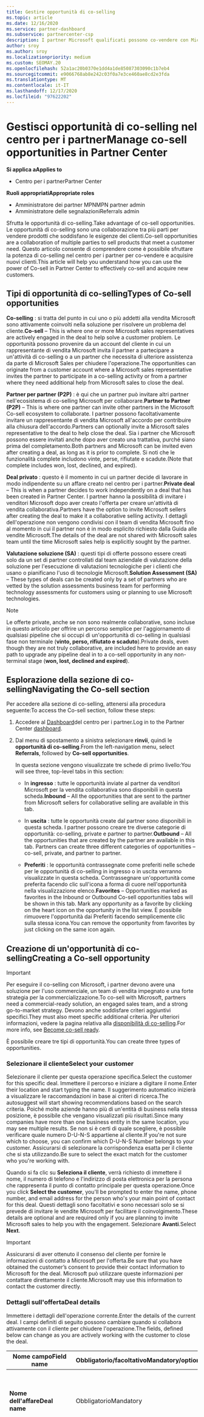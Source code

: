 ```yaml
---
title: Gestire opportunità di co-selling
ms.topic: article
ms.date: 12/16/2020
ms.service: partner-dashboard
ms.subservice: partnercenter-csp
description: I partner Microsoft qualificati possono co-vendere con Microsoft. Scopri come definire le offerte, invitare Microsoft a collaborare o visualizzare le offerte inviate.
author: sroy
ms.author: sroy
ms.localizationpriority: medium
ms.custom: SEOMAY.20
ms.openlocfilehash: 52a1ac20b0370e1dd4a1de85087303090c1b7eb4
ms.sourcegitcommit: e9066768ab8e242c03f0a7e3ce460ae8cd2e3fda
ms.translationtype: MT
ms.contentlocale: it-IT
ms.lasthandoff: 12/17/2020
ms.locfileid: "97622202"
---
```

# <a name="manage-co-sell-opportunities-in-partner-center"></a><span data-ttu-id="625d1-104">Gestisci opportunità di co-selling nel centro per i partner</span><span class="sxs-lookup"><span data-stu-id="625d1-104">Manage co-sell opportunities in Partner Center</span></span>

<span data-ttu-id="625d1-105">**Si applica a**</span><span class="sxs-lookup"><span data-stu-id="625d1-105">**Applies to**</span></span>

- <span data-ttu-id="625d1-106">Centro per i partner</span><span class="sxs-lookup"><span data-stu-id="625d1-106">Partner Center</span></span>

<span data-ttu-id="625d1-107">**Ruoli appropriati**</span><span class="sxs-lookup"><span data-stu-id="625d1-107">**Appropriate roles**</span></span>

- <span data-ttu-id="625d1-108">Amministratore dei partner MPN</span><span class="sxs-lookup"><span data-stu-id="625d1-108">MPN partner admin</span></span>
- <span data-ttu-id="625d1-109">Amministratore delle segnalazioni</span><span class="sxs-lookup"><span data-stu-id="625d1-109">Referrals admin</span></span>

<span data-ttu-id="625d1-110">Sfrutta le opportunità di co-selling.</span><span class="sxs-lookup"><span data-stu-id="625d1-110">Take advantage of co-sell opportunities.</span></span>  <span data-ttu-id="625d1-111">Le opportunità di co-selling sono una collaborazione tra più parti per vendere prodotti che soddisfano le esigenze dei clienti.</span><span class="sxs-lookup"><span data-stu-id="625d1-111">Co-sell opportunities are a collaboration of multiple parties to sell products that meet a customer need.</span></span> <span data-ttu-id="625d1-112">Questo articolo consente di comprendere come è possibile sfruttare la potenza di co-selling nel centro per i partner per co-vendere e acquisire nuovi clienti.</span><span class="sxs-lookup"><span data-stu-id="625d1-112">This article will help you understand how you can use the power of Co-sell in Partner Center to effectively co-sell and acquire new customers.</span></span>

## <a name="types-of-co-sell-opportunities"></a><span data-ttu-id="625d1-113">Tipi di opportunità di co-selling</span><span class="sxs-lookup"><span data-stu-id="625d1-113">Types of Co-sell opportunities</span></span>

<span data-ttu-id="625d1-114">**Co-selling** : si tratta del punto in cui uno o più addetti alla vendita Microsoft sono attivamente coinvolti nella soluzione per risolvere un problema del cliente.</span><span class="sxs-lookup"><span data-stu-id="625d1-114">**Co-sell** – This is where one or more Microsoft sales representatives are actively engaged in the deal to help solve a customer problem.</span></span> <span data-ttu-id="625d1-115">Le opportunità possono provenire da un account del cliente in cui un rappresentante di vendita Microsoft invita il partner a partecipare a un'attività di co-selling o a un partner che necessita di ulteriore assistenza da parte di Microsoft Sales per chiudere l'operazione.</span><span class="sxs-lookup"><span data-stu-id="625d1-115">The opportunities can originate from a customer account where a Microsoft sales representative invites the partner to participate in a co-selling activity or from a partner where they need additional help from Microsoft sales to close the deal.</span></span>

<span data-ttu-id="625d1-116">**Partner per partner (P2P)** : è qui che un partner può invitare altri partner nell'ecosistema di co-selling Microsoft per collaborare.</span><span class="sxs-lookup"><span data-stu-id="625d1-116">**Partner to Partner (P2P)** – This is where one partner can invite other partners in the Microsoft Co-sell ecosystem to collaborate.</span></span> <span data-ttu-id="625d1-117">I partner possono facoltativamente invitare un rappresentante di vendita Microsoft all'accordo per contribuire alla chiusura dell'accordo.</span><span class="sxs-lookup"><span data-stu-id="625d1-117">Partners can optionally invite a Microsoft sales representative to the deal to help close the deal.</span></span> <span data-ttu-id="625d1-118">Sia i partner che Microsoft possono essere invitati anche dopo aver creato una trattativa, purché siano prima del completamento.</span><span class="sxs-lookup"><span data-stu-id="625d1-118">Both partners and Microsoft can be invited even after creating a deal, as long as it is prior to complete.</span></span> <span data-ttu-id="625d1-119">Si noti che le funzionalità complete includono vinte, perse, rifiutate e scadute.</span><span class="sxs-lookup"><span data-stu-id="625d1-119">(Note that complete includes won, lost, declined, and expired).</span></span>

<span data-ttu-id="625d1-120">**Deal privato** : questo è il momento in cui un partner decide di lavorare in modo indipendente su un affare creato nel centro per i partner.</span><span class="sxs-lookup"><span data-stu-id="625d1-120">**Private deal** – This is when a partner decides to work independently on a deal that has been created in  Partner Center.</span></span> <span data-ttu-id="625d1-121">I partner hanno la possibilità di invitare i venditori Microsoft dopo aver creato l'offerta per creare un'attività di vendita collaborativa.</span><span class="sxs-lookup"><span data-stu-id="625d1-121">Partners have the option to invite Microsoft sellers after creating the deal to make it a collaborative selling activity.</span></span> <span data-ttu-id="625d1-122">I dettagli dell'operazione non vengono condivisi con il team di vendita Microsoft fino al momento in cui il partner non è in modo esplicito richiesto dalla Guida alle vendite Microsoft.</span><span class="sxs-lookup"><span data-stu-id="625d1-122">The details of the deal are not shared with Microsoft sales team until the time Microsoft sales help is explicitly sought by the partner.</span></span>

<span data-ttu-id="625d1-123">**Valutazione soluzione (SA)** : questi tipi di offerte possono essere creati solo da un set di partner controllati dal team aziendale di valutazione della soluzione per l'esecuzione di valutazioni tecnologiche per i clienti che usano o pianificano l'uso di tecnologie Microsoft.</span><span class="sxs-lookup"><span data-stu-id="625d1-123">**Solution Assessment (SA)** – These types of deals can be created only by a set of partners who are vetted by the solution assessments business team for performing technology assessments for customers using or planning to use Microsoft technologies.</span></span>

> [!NOTE]
> <span data-ttu-id="625d1-124">Le offerte private, anche se non sono realmente collaborative, sono incluse in questo articolo per offrire un percorso semplice per l'aggiornamento di qualsiasi pipeline che si occupi di un'opportunità di co-selling in qualsiasi fase non terminale (**vinto, perso, rifiutato e scaduto**).</span><span class="sxs-lookup"><span data-stu-id="625d1-124">Private deals, even though they are not truly collaborative, are included here  to provide an easy path to upgrade any pipeline deal in to a co-sell opportunity in any non-terminal stage (**won, lost, declined and expired**).</span></span>

## <a name="navigating-the-co-sell-section"></a><span data-ttu-id="625d1-125">Esplorazione della sezione di co-selling</span><span class="sxs-lookup"><span data-stu-id="625d1-125">Navigating the Co-sell section</span></span>

<span data-ttu-id="625d1-126">Per accedere alla sezione di co-selling, attenersi alla procedura seguente:</span><span class="sxs-lookup"><span data-stu-id="625d1-126">To access the Co-sell section, follow these steps:</span></span>

1. <span data-ttu-id="625d1-127">Accedere al [Dashboard](https://partner.microsoft.com/dashboard)del centro per i partner.</span><span class="sxs-lookup"><span data-stu-id="625d1-127">Log in to the Partner Center [dashboard](https://partner.microsoft.com/dashboard).</span></span>

2. <span data-ttu-id="625d1-128">Dal menu di spostamento a sinistra selezionare **rinvii**, quindi le **opportunità di co-selling**.</span><span class="sxs-lookup"><span data-stu-id="625d1-128">From the left-navigation menu, select **Referrals**, followed by **Co-sell opportunities**.</span></span>

   <span data-ttu-id="625d1-129">In questa sezione vengono visualizzate tre schede di primo livello:</span><span class="sxs-lookup"><span data-stu-id="625d1-129">You will see three, top-level tabs in this section:</span></span>

   - <span data-ttu-id="625d1-130">In **ingresso** : tutte le opportunità inviate al partner da venditori Microsoft per la vendita collaborativa sono disponibili in questa scheda.</span><span class="sxs-lookup"><span data-stu-id="625d1-130">**Inbound** – All the opportunities that are sent to the partner from Microsoft sellers for collaborative selling are available in this tab.</span></span>

   - <span data-ttu-id="625d1-131">In **uscita** : tutte le opportunità create dal partner sono disponibili in questa scheda. I partner possono creare tre diverse categorie di opportunità: co-selling, private e partner to partner.</span><span class="sxs-lookup"><span data-stu-id="625d1-131">**Outbound** – All the opportunities that are created by the partner are available in this tab. Partners can create three different categories of opportunities – co-sell, private, and partner to partner.</span></span>

   - <span data-ttu-id="625d1-132">**Preferiti** : le opportunità contrassegnate come preferiti nelle schede per le opportunità di co-selling in ingresso o in uscita verranno visualizzate in questa scheda. Contrassegnare un'opportunità come preferita facendo clic sull'icona a forma di cuore nell'opportunità nella visualizzazione elenco.</span><span class="sxs-lookup"><span data-stu-id="625d1-132">**Favorites** – Opportunities marked as favorites in the Inbound or Outbound Co-sell opportunities tabs will be shown in this tab. Mark any opportunity as a favorite by clicking on the heart icon on the opportunity in the list view.</span></span> <span data-ttu-id="625d1-133">È possibile rimuovere l'opportunità dai Preferiti facendo semplicemente clic sulla stessa icona.</span><span class="sxs-lookup"><span data-stu-id="625d1-133">You can remove the opportunity from favorites by just clicking on the same icon again.</span></span>

## <a name="creating-a-co-sell-opportunity"></a><span data-ttu-id="625d1-134">Creazione di un'opportunità di co-selling</span><span class="sxs-lookup"><span data-stu-id="625d1-134">Creating a Co-sell opportunity</span></span>

> [!IMPORTANT]
> <span data-ttu-id="625d1-135">Per eseguire il co-selling con Microsoft, i partner devono avere una soluzione per l'uso commerciale, un team di vendita impegnato e una forte strategia per la commercializzazione.</span><span class="sxs-lookup"><span data-stu-id="625d1-135">To co-sell with Microsoft, partners need a commercial-ready solution, an engaged sales team, and a strong go-to-market strategy.</span></span> <span data-ttu-id="625d1-136">Devono anche soddisfare criteri aggiuntivi specifici.</span><span class="sxs-lookup"><span data-stu-id="625d1-136">They must also meet specific additional criteria.</span></span> <span data-ttu-id="625d1-137">Per ulteriori informazioni, vedere la pagina relativa alla [disponibilità di co-selling](https://partner.microsoft.com/reach-customers/selling-with-microsoft#become-ready).</span><span class="sxs-lookup"><span data-stu-id="625d1-137">For more info, see [Become co-sell ready](https://partner.microsoft.com/reach-customers/selling-with-microsoft#become-ready).</span></span>

<span data-ttu-id="625d1-138">È possibile creare tre tipi di opportunità.</span><span class="sxs-lookup"><span data-stu-id="625d1-138">You can create three types of opportunities.</span></span>

### <a name="select-your-customer"></a><span data-ttu-id="625d1-139">Selezionare il cliente</span><span class="sxs-lookup"><span data-stu-id="625d1-139">Select your customer</span></span>

<span data-ttu-id="625d1-140">Selezionare il cliente per questa operazione specifica.</span><span class="sxs-lookup"><span data-stu-id="625d1-140">Select the customer for this specific deal.</span></span> <span data-ttu-id="625d1-141">Immettere il percorso e iniziare a digitare il nome.</span><span class="sxs-lookup"><span data-stu-id="625d1-141">Enter their location and start typing the name.</span></span> <span data-ttu-id="625d1-142">Il suggerimento automatico inizierà a visualizzare le raccomandazioni in base ai criteri di ricerca.</span><span class="sxs-lookup"><span data-stu-id="625d1-142">The autosuggest will start showing recommendations based on the search criteria.</span></span> <span data-ttu-id="625d1-143">Poiché molte aziende hanno più di un'entità di business nella stessa posizione, è possibile che vengano visualizzati più risultati.</span><span class="sxs-lookup"><span data-stu-id="625d1-143">Since many companies have more than one business entity in the same location, you may see multiple results.</span></span> <span data-ttu-id="625d1-144">Se non si è certi di quale scegliere, è possibile verificare quale numero D-U-N-S appartiene al cliente.</span><span class="sxs-lookup"><span data-stu-id="625d1-144">If you're not sure which to choose, you can confirm which D-U-N-S Number belongs to your customer.</span></span> <span data-ttu-id="625d1-145">Assicurarsi di selezionare la corrispondenza esatta per il cliente che si sta utilizzando.</span><span class="sxs-lookup"><span data-stu-id="625d1-145">Be sure to select the exact match for the customer who you're working with.</span></span>

<span data-ttu-id="625d1-146">Quando si fa clic su **Seleziona il cliente**, verrà richiesto di immettere il nome, il numero di telefono e l'indirizzo di posta elettronica per la persona che rappresenta il punto di contatto principale per questa operazione.</span><span class="sxs-lookup"><span data-stu-id="625d1-146">Once you click **Select the customer**, you'll be prompted to enter the name, phone number, and email address for the person who's your main point of contact for this deal.</span></span> <span data-ttu-id="625d1-147">Questi dettagli sono facoltativi e sono necessari solo se si prevede di invitare le vendite Microsoft per facilitare il coinvolgimento.</span><span class="sxs-lookup"><span data-stu-id="625d1-147">These details are optional and are required only if you are planning to invite Microsoft sales to help you with the engagement.</span></span> <span data-ttu-id="625d1-148">Selezionare **Avanti**.</span><span class="sxs-lookup"><span data-stu-id="625d1-148">Select **Next**.</span></span>

> [!IMPORTANT]
> <span data-ttu-id="625d1-149">Assicurarsi di aver ottenuto il consenso del cliente per fornire le informazioni di contatto a Microsoft per l'offerta.</span><span class="sxs-lookup"><span data-stu-id="625d1-149">Be sure that you have obtained the customer’s consent to provide their contact information to Microsoft for the deal.</span></span> <span data-ttu-id="625d1-150">Microsoft può utilizzare queste informazioni per contattare direttamente il cliente.</span><span class="sxs-lookup"><span data-stu-id="625d1-150">Microsoft may use this information to contact the customer directly.</span></span>

### <a name="deal-details"></a><span data-ttu-id="625d1-151">Dettagli sull'offerta</span><span class="sxs-lookup"><span data-stu-id="625d1-151">Deal details</span></span>

<span data-ttu-id="625d1-152">Immettere i dettagli dell'operazione corrente.</span><span class="sxs-lookup"><span data-stu-id="625d1-152">Enter the details of the current deal.</span></span> <span data-ttu-id="625d1-153">I campi definiti di seguito possono cambiare quando si collabora attivamente con il cliente per chiudere l'operazione.</span><span class="sxs-lookup"><span data-stu-id="625d1-153">The fields, defined below can change as you are  actively working with the customer to close the deal.</span></span>

| <span data-ttu-id="625d1-154">**Nome campo**</span><span class="sxs-lookup"><span data-stu-id="625d1-154">**Field name**</span></span> | <span data-ttu-id="625d1-155">**Obbligatorio/facoltativo**</span><span class="sxs-lookup"><span data-stu-id="625d1-155">**Mandatory/optional**</span></span> | <span data-ttu-id="625d1-156">**Dettagli**</span><span class="sxs-lookup"><span data-stu-id="625d1-156">**Details**</span></span> |
|-------------|--------|-------|
|<span data-ttu-id="625d1-157">**Nome dell'affare**</span><span class="sxs-lookup"><span data-stu-id="625d1-157">**Deal name**</span></span> | <span data-ttu-id="625d1-158">Obbligatorio</span><span class="sxs-lookup"><span data-stu-id="625d1-158">Mandatory</span></span> | <span data-ttu-id="625d1-159">Nome descrittivo per identificare l'operazione in un secondo momento.</span><span class="sxs-lookup"><span data-stu-id="625d1-159">The friendly name to identify your deal at a later point of time.</span></span> |
|<span data-ttu-id="625d1-160">**Località**</span><span class="sxs-lookup"><span data-stu-id="625d1-160">**Location**</span></span>| <span data-ttu-id="625d1-161">Obbligatorio</span><span class="sxs-lookup"><span data-stu-id="625d1-161">Mandatory</span></span> | <span data-ttu-id="625d1-162">Ambito del percorso MPN del riferimento.</span><span class="sxs-lookup"><span data-stu-id="625d1-162">The MPN location scope of the referral.</span></span> <span data-ttu-id="625d1-163">I riferimenti agli utenti con questo ambito di località possono visualizzare i riferimenti se fanno parte del team.</span><span class="sxs-lookup"><span data-stu-id="625d1-163">Referral users with this location scope can view the referrals if they are part of the team.</span></span> <span data-ttu-id="625d1-164">I riferimenti agli amministratori e agli amministratori di riferimento con ambito globale possono visualizzare i riferimenti indipendentemente dalla posizione.</span><span class="sxs-lookup"><span data-stu-id="625d1-164">Referral admins and referral admins with global scope can view the referrals irrespective of the location.</span></span> <span data-ttu-id="625d1-165">Non è possibile modificare il percorso dopo aver creato il riferimento.</span><span class="sxs-lookup"><span data-stu-id="625d1-165">Location cannot be edited after creating the referral.</span></span>|
|<span data-ttu-id="625d1-166">**Valore stimato**</span><span class="sxs-lookup"><span data-stu-id="625d1-166">**Estimated value**</span></span> | <span data-ttu-id="625d1-167">Obbligatorio</span><span class="sxs-lookup"><span data-stu-id="625d1-167">Mandatory</span></span> | <span data-ttu-id="625d1-168">Il valore dell'operazione in base alle informazioni disponibili durante la creazione dell'operazione.</span><span class="sxs-lookup"><span data-stu-id="625d1-168">The value of the deal based on the information available while creating the deal.</span></span>|
|<span data-ttu-id="625d1-169">**Data di chiusura stimata**</span><span class="sxs-lookup"><span data-stu-id="625d1-169">**Estimated close date**</span></span>| <span data-ttu-id="625d1-170">Obbligatorio</span><span class="sxs-lookup"><span data-stu-id="625d1-170">Mandatory</span></span>| <span data-ttu-id="625d1-171">Data in base alla quale si prevede di chiudere l'accordo con il cliente.</span><span class="sxs-lookup"><span data-stu-id="625d1-171">The date by which you expect to close the deal with the customer.</span></span> |
|<span data-ttu-id="625d1-172">**ID CRM**</span><span class="sxs-lookup"><span data-stu-id="625d1-172">**CRM ID**</span></span>| <span data-ttu-id="625d1-173">Facoltativo</span><span class="sxs-lookup"><span data-stu-id="625d1-173">Optional</span></span> | <span data-ttu-id="625d1-174">Contrassegnare l'operazione con l'ID dell'opportunità nel rispettivo CRM a scopo di verifica.</span><span class="sxs-lookup"><span data-stu-id="625d1-174">Tag the deal with the ID of the opportunity in your respective CRM for tracking purpose.</span></span>|
|<span data-ttu-id="625d1-175">**ID campagna di marketing**</span><span class="sxs-lookup"><span data-stu-id="625d1-175">**Marketing campaign ID**</span></span>| <span data-ttu-id="625d1-176">Facoltativo</span><span class="sxs-lookup"><span data-stu-id="625d1-176">Optional</span></span> | <span data-ttu-id="625d1-177">Acquisisci la campagna di marketing che ha generato il problema.</span><span class="sxs-lookup"><span data-stu-id="625d1-177">Capture the marketing campaign that resulted in the deal.</span></span> <span data-ttu-id="625d1-178">Questo file può aiutare a tenere traccia del ROI di una determinata campagna se si contrassegnano tutte le offerte originate dalla campagna con lo stesso ID.</span><span class="sxs-lookup"><span data-stu-id="625d1-178">This filed can help you track the ROI of a certain campaign if you tag all the deals originating from the campaign with the same ID.</span></span>|
|<span data-ttu-id="625d1-179">**Note**</span><span class="sxs-lookup"><span data-stu-id="625d1-179">**Notes**</span></span>| <span data-ttu-id="625d1-180">Facoltativo</span><span class="sxs-lookup"><span data-stu-id="625d1-180">Optional</span></span> | <span data-ttu-id="625d1-181">Aggiornare tutte le informazioni più recenti per fornire visibilità ad altri dipendenti della società che operano sulla stessa attività o per provare a comprendere lo stato attuale dell'affare.</span><span class="sxs-lookup"><span data-stu-id="625d1-181">Update all the latest information to provide visibility to other employees from your company working on the same deal or trying to understand the current state of the deal.</span></span> <span data-ttu-id="625d1-182">È anche possibile usarlo come comunicazione su record per le discussioni tra i venditori Microsoft o altri partner con la società.</span><span class="sxs-lookup"><span data-stu-id="625d1-182">You can also use this as a communication on record for discussions between Microsoft sellers/other partners with your company.</span></span>|

### <a name="add-team-members"></a><span data-ttu-id="625d1-183">Aggiungere membri al team</span><span class="sxs-lookup"><span data-stu-id="625d1-183">Add team members</span></span>

<span data-ttu-id="625d1-184">Dopo aver aggiunto i dettagli dell'operazione, aggiungere i dipendenti che lavoreranno a questa operazione specifica.</span><span class="sxs-lookup"><span data-stu-id="625d1-184">After adding the deal details, add the employees that will be working on this specific deal.</span></span> <span data-ttu-id="625d1-185">Sarà necessario immettere il nome, il numero di telefono e l'indirizzo di posta elettronica del dipendente.</span><span class="sxs-lookup"><span data-stu-id="625d1-185">You will need to enter the name, phone number, and email address of the employee.</span></span> <span data-ttu-id="625d1-186">Questi dettagli sono obbligatori ed è necessario avere almeno un contatto con tutti i dettagli immessi per creare un'operazione.</span><span class="sxs-lookup"><span data-stu-id="625d1-186">These details are mandatory, and you need to have at least one contact with all the details entered for you to create a deal.</span></span> <span data-ttu-id="625d1-187">Questi dettagli possono essere modificati anche dopo la creazione di una trattativa.</span><span class="sxs-lookup"><span data-stu-id="625d1-187">These details can be changed even after creating a deal.</span></span> <span data-ttu-id="625d1-188">I contatti recenti dalle trattative precedenti vengono visualizzati sul lato destro per aggiungerli rapidamente all'affare.</span><span class="sxs-lookup"><span data-stu-id="625d1-188">Recent contacts from your previous deals are shown on the right side for you to quickly add them to the deal.</span></span> <span data-ttu-id="625d1-189">Per le offerte P2P, il team può avere dipendenti della società e della società che invia l'invito.</span><span class="sxs-lookup"><span data-stu-id="625d1-189">For P2P deals, the team can have employees from both your company and the company sending the invitation.</span></span>

### <a name="add-solutions"></a><span data-ttu-id="625d1-190">Aggiungi soluzioni</span><span class="sxs-lookup"><span data-stu-id="625d1-190">Add solution(s)</span></span>

<span data-ttu-id="625d1-191">In questa sezione è necessario fornire le informazioni correlate alle soluzioni che faranno parte di questa operazione.</span><span class="sxs-lookup"><span data-stu-id="625d1-191">In this section, you need to provide the information related to the solutions that will be part of this deal.</span></span> <span data-ttu-id="625d1-192">Si tratta di una sezione obbligatoria in cui è necessario aggiungere almeno una soluzione per creare un'operazione.</span><span class="sxs-lookup"><span data-stu-id="625d1-192">This is a mandatory section where you must add at least one solution to create a deal.</span></span> <span data-ttu-id="625d1-193">I dettagli della soluzione possono essere modificati dopo la creazione di una trattativa.</span><span class="sxs-lookup"><span data-stu-id="625d1-193">The solution details can be changed after creating a deal.</span></span> <span data-ttu-id="625d1-194">Sono disponibili più tipi di soluzioni che possono essere aggiunte a un'operazione, descritte di seguito.</span><span class="sxs-lookup"><span data-stu-id="625d1-194">There are multiple types of solutions that can be added to a deal, which are described below</span></span>

- <span data-ttu-id="625d1-195">**Soluzioni aziendali:** Si tratta di soluzioni pronte per la co-selling pubblicate dall'azienda</span><span class="sxs-lookup"><span data-stu-id="625d1-195">**My company’s solutions:** These are co-sell ready solutions that are published by your company</span></span>
- <span data-ttu-id="625d1-196">**Microsoft:** Si tratta di soluzioni di proprietà di Microsoft</span><span class="sxs-lookup"><span data-stu-id="625d1-196">**Microsoft:** These are solutions owned by Microsoft</span></span>
- <span data-ttu-id="625d1-197">**Altre soluzioni di terze parti:** Si tratta di soluzioni pronte per la co-selling pubblicate da altri partner nell'ecosistema di co-selling Microsoft</span><span class="sxs-lookup"><span data-stu-id="625d1-197">**Other third-party solutions:** These are co-sell ready solutions that are published by other partners in the Microsoft co-sell ecosystem</span></span>
- <span data-ttu-id="625d1-198">**Valutazioni della soluzione:** Questi sono i tipi di valutazione che possono essere selezionati da un partner idoneo in base alle esigenze del cliente</span><span class="sxs-lookup"><span data-stu-id="625d1-198">**Solution Assessments:** These are the assessment types, which an eligible partner can select based on the customer need</span></span>

> [!Important]
> <span data-ttu-id="625d1-199">È possibile selezionare un solo tipo di valutazione per un'operazione di valutazione della soluzione e non è possibile aggiungere altre soluzioni.</span><span class="sxs-lookup"><span data-stu-id="625d1-199">Only one assessment type can be selected for a solution assessment deal and no other solutions can be added.</span></span> <span data-ttu-id="625d1-200">Una volta selezionata la valutazione della soluzione, il partner deve scegliere il percorso per la creazione della valutazione.</span><span class="sxs-lookup"><span data-stu-id="625d1-200">Once a solution assessment is selected, the partner has to choose the location for which the assessment is being created.</span></span> <span data-ttu-id="625d1-201">Questa operazione è necessaria per i pagamenti corretti per gli incentivi.</span><span class="sxs-lookup"><span data-stu-id="625d1-201">This is needed for correct incentive payouts.</span></span>

<span data-ttu-id="625d1-202">Dopo aver fornito le informazioni sulla soluzione, fare clic su Avanti per passare alla sezione in cui è possibile decidere il tipo di vendita.</span><span class="sxs-lookup"><span data-stu-id="625d1-202">Once you have provided the solution information, select Next to move to the section where you can decide the selling type.</span></span> <span data-ttu-id="625d1-203">Se si scelgono soluzioni dalle prime tre opzioni e non da una valutazione della soluzione, sono disponibili tre opzioni:</span><span class="sxs-lookup"><span data-stu-id="625d1-203">You have three options if you chose solutions from the first three options and not a solution assessment:</span></span>

<span data-ttu-id="625d1-204">**Deal privato**: se non si invita Microsoft e si crea un impegno in questo passaggio, sarà di tipo pipeline privata.</span><span class="sxs-lookup"><span data-stu-id="625d1-204">**Private deal**: If you don’t invite Microsoft and create an engagement at this step, it will be of the type private pipeline.</span></span> <span data-ttu-id="625d1-205">I venditori Microsoft non avranno visibilità sui dettagli di questa trattativa.</span><span class="sxs-lookup"><span data-stu-id="625d1-205">Microsoft sellers will have no visibility into the details of this deal.</span></span>

> [!Important]
> <span data-ttu-id="625d1-206">La registrazione dell'accordo non è applicabile per le offerte private.</span><span class="sxs-lookup"><span data-stu-id="625d1-206">Deal registration is not applicable for Private deals.</span></span> <span data-ttu-id="625d1-207">Prestare attenzione durante la creazione di un affare privato con soluzioni idonee per gli incentivi, in quanto non saranno idonee per la registrazione di Deal nel centro per i partner.</span><span class="sxs-lookup"><span data-stu-id="625d1-207">Exercise caution while creating a private deal with incentive eligible solutions as they will not be eligible for deal registration in Partner Center.</span></span>

<span data-ttu-id="625d1-208">**Deal di co-selling:** Se si seleziona un'opzione diversa da quella predefinita per la domanda **"identificare il tipo di supporto da Microsoft"**, l'affare si riferisce a un'operazione di co-selling in cui un venditore Microsoft può potenzialmente aiutarti a chiudere l'accordo.</span><span class="sxs-lookup"><span data-stu-id="625d1-208">**Co-sell deal:** If you select any option other than the default selection for the question **“Identify the type of help you'd like from Microsoft”**, the deal turns in to a co-sell deal where a Microsoft seller can potentially help you with closing the deal.</span></span> <span data-ttu-id="625d1-209">Una richiesta di assistenza da parte di Microsoft non garantisce che un venditore Microsoft parteciperà all'accordo.</span><span class="sxs-lookup"><span data-stu-id="625d1-209">A request for help from Microsoft is no guarantee that a Microsoft seller will participate in the deal.</span></span> <span data-ttu-id="625d1-210">I rappresentanti di vendita Microsoft hanno a disposizione 14 giorni per decidere se desiderano partecipare.</span><span class="sxs-lookup"><span data-stu-id="625d1-210">Microsoft sales representatives have 14 days to decide if they want to participate.</span></span> <span data-ttu-id="625d1-211">Nella sezione Note, assicurarsi di identificare il tipo di Guida desiderato.</span><span class="sxs-lookup"><span data-stu-id="625d1-211">In the notes section, be sure to identify the type of help you want.</span></span>

<span data-ttu-id="625d1-212">**Deal da partner a partner (P2P)**: è possibile invitare altri partner nell'affare facendo clic sul collegamento invita partner.</span><span class="sxs-lookup"><span data-stu-id="625d1-212">**Partner to Partner (P2P) deal**: You can invite other partners to the deal by clicking on the Invite partner link.</span></span> <span data-ttu-id="625d1-213">Di seguito è riportato il processo per la creazione di un affare P2P.</span><span class="sxs-lookup"><span data-stu-id="625d1-213">Below is the process for creating a P2P deal.</span></span>

- <span data-ttu-id="625d1-214">**Selezionare un partner:** Dopo aver fatto clic su invita partner, sarà possibile iniziare a digitare il nome del partner per ottenere l'elenco suggerito di partner corrispondenti al nome immesso.</span><span class="sxs-lookup"><span data-stu-id="625d1-214">**Select a partner:** After clicking on Invite partner, you will be able to  start typing the partner name to get suggested list of partners matching the name that you are entering.</span></span> <span data-ttu-id="625d1-215">Selezionare il partner a cui si è interessati per inserire dettagli aggiuntivi per il partner.</span><span class="sxs-lookup"><span data-stu-id="625d1-215">Select the partner you are interested in to fill additional details for that partner.</span></span> <span data-ttu-id="625d1-216">È possibile cercare solo i partner che si trovano nell'ecosistema di co-selling Microsoft e che stanno effettuando la transazione nel centro per i partner.</span><span class="sxs-lookup"><span data-stu-id="625d1-216">You can only search for partners who are in the Microsoft Co-sell ecosystem and are transacting in Partner Center.</span></span>

- <span data-ttu-id="625d1-217">**Data di chiusura stimata:** Si tratta della data in cui si prevede che il partner invitato debba completare la propria parte dell'operazione.</span><span class="sxs-lookup"><span data-stu-id="625d1-217">**Estimated close date:** This is the date by which you expect the invited partner to complete their part of the deal.</span></span> <span data-ttu-id="625d1-218">La data è precompilata in modo da poter scegliere di modificare la data solo se necessario.</span><span class="sxs-lookup"><span data-stu-id="625d1-218">The date is pre-filled so that you can choose to modify the date only if necessary.</span></span> <span data-ttu-id="625d1-219">Si tratta di un campo obbligatorio che può essere modificato dal partner da invitare dopo aver creato l'accordo.</span><span class="sxs-lookup"><span data-stu-id="625d1-219">It is a mandatory field and can be edited by the partner you are inviting after creating the deal.</span></span> <span data-ttu-id="625d1-220">Il campo non può essere modificato dopo la creazione dell'operazione.</span><span class="sxs-lookup"><span data-stu-id="625d1-220">You can’t modify this field after creating the deal.</span></span>

- <span data-ttu-id="625d1-221">**Valore stimato e valuta:** Questo è il valore della questione che il partner invitato avrà nell'intera operazione.</span><span class="sxs-lookup"><span data-stu-id="625d1-221">**Estimated value and currency:** This is the value of the deal that the invited partner will have in the overall deal.</span></span> <span data-ttu-id="625d1-222">Assicurarsi di immettere il valore corretto, in modo che il partner invitato possa decidere se desidera partecipare o meno al problema.</span><span class="sxs-lookup"><span data-stu-id="625d1-222">Make sure that you enter correct value here so that the invited partner can decide if they want to be a part of the deal or not.</span></span> <span data-ttu-id="625d1-223">Il partner invitato può modificare questo valore dopo la creazione dell'operazione.</span><span class="sxs-lookup"><span data-stu-id="625d1-223">The invited partner can change this value after creating the deal.</span></span> <span data-ttu-id="625d1-224">Il campo non può essere modificato dopo la creazione dell'operazione.</span><span class="sxs-lookup"><span data-stu-id="625d1-224">You cannot modify this field after creating the deal.</span></span>

- <span data-ttu-id="625d1-225">**Note:** Aggiungere i dettagli per i motivi per cui si invita il partner a partecipare a questa operazione.</span><span class="sxs-lookup"><span data-stu-id="625d1-225">**Notes:** Add the details for why you are inviting the partner to be a part of this deal.</span></span> <span data-ttu-id="625d1-226">Le informazioni dettagliate consentiranno al partner invitato di decidere se desiderano partecipare.</span><span class="sxs-lookup"><span data-stu-id="625d1-226">Detailed information will help the invited partner to decide if they want to participate.</span></span>

- <span data-ttu-id="625d1-227">**Aggiungere il team:** Aggiungere i dipendenti della società che collaboreranno con il partner invitato.</span><span class="sxs-lookup"><span data-stu-id="625d1-227">**Add your team:** Add the employees from your company who will be working with the invited partner.</span></span> <span data-ttu-id="625d1-228">Se il partner invitato accetta l'accordo, potrà aggiungere i propri dipendenti in modo che entrambe le aziende abbiano una visualizzazione dell'intero team che collabora alla trattazione.</span><span class="sxs-lookup"><span data-stu-id="625d1-228">If the invited partner accepts the deal, they can add their own employees so that both companies have a view of the entire team collaborating on the deal.</span></span> <span data-ttu-id="625d1-229">È possibile modificare questi dettagli solo prima di creare l'operazione.</span><span class="sxs-lookup"><span data-stu-id="625d1-229">You can only modify these details before creating the deal.</span></span> <span data-ttu-id="625d1-230">I dettagli relativi ai dipendenti immessi nei dati dell'affare sono precompilati per semplificare la scelta dei dipendenti che lavorano con questo partner specifico.</span><span class="sxs-lookup"><span data-stu-id="625d1-230">Employee details entered in your deal data are pre-filled to make it easier for you to choose the employees who be working with this specific partner.</span></span>

- <span data-ttu-id="625d1-231">**Aggiungi soluzioni:**  Aggiungere alla tabella le soluzioni che si desidera vengano portate dal partner invitato.</span><span class="sxs-lookup"><span data-stu-id="625d1-231">**Add solutions:**  Add the solutions that you want the invited partner to bring to the table.</span></span> <span data-ttu-id="625d1-232">Almeno una soluzione è obbligatoria.</span><span class="sxs-lookup"><span data-stu-id="625d1-232">At least one solution is mandatory.</span></span> <span data-ttu-id="625d1-233">Il partner invitato può modificare le soluzioni dopo aver accettato l'invito.</span><span class="sxs-lookup"><span data-stu-id="625d1-233">The invited partner can modify the solutions once they accept the invitation.</span></span>

- <span data-ttu-id="625d1-234">**Identificare il tipo di guida:** Identificare il tipo di guida: Infine, identificare la guida specifica richiesta dal partner invitato.</span><span class="sxs-lookup"><span data-stu-id="625d1-234">**Identify the type of help:** Identify the type of help:  Finally, identify the specific help you need from the invited partner.</span></span>

<span data-ttu-id="625d1-235">Ripetere questa operazione per tutti i partner che si desidera invitare a partecipare a questa operazione.</span><span class="sxs-lookup"><span data-stu-id="625d1-235">Repeat this for all the partners you want to invite to be a part of this deal.</span></span> <span data-ttu-id="625d1-236">Un partner per l'offerta partner può anche fare in modo che i venditori Microsoft siano invitati a collaborare con Microsoft e con i partner.</span><span class="sxs-lookup"><span data-stu-id="625d1-236">A partner to partner deal can also have Microsoft seller involved where you are inviting both Microsoft and the partners to the deal.</span></span> <span data-ttu-id="625d1-237">È anche possibile invitare Microsoft e i partner in un secondo momento, dopo aver creato l'accordo.</span><span class="sxs-lookup"><span data-stu-id="625d1-237">You can also invite both Microsoft and the partners later, after creating the deal.</span></span>

## <a name="responding-to-a-co-sell-opportunity"></a><span data-ttu-id="625d1-238">Risposta a un'opportunità di co-selling</span><span class="sxs-lookup"><span data-stu-id="625d1-238">Responding to a co-sell opportunity</span></span>

<span data-ttu-id="625d1-239">Ogni opportunità viene spostata in un ciclo di vita.</span><span class="sxs-lookup"><span data-stu-id="625d1-239">Each opportunity moves through a life cycle of its own.</span></span>

### <a name="received-stage"></a><span data-ttu-id="625d1-240">Fase ricezione</span><span class="sxs-lookup"><span data-stu-id="625d1-240">Received stage</span></span>

<span data-ttu-id="625d1-241">In questa fase, se è stata ricevuta una nuova opportunità di co-selling da un venditore Microsoft o da altri partner nell'ecosistema di co-selling Microsoft, esaminare i dettagli e contattare il cliente se si desidera ottenere ulteriori informazioni sulle esigenze aziendali.</span><span class="sxs-lookup"><span data-stu-id="625d1-241">In this stage, if you have received a new Co-sell opportunity either from a Microsoft seller or from other partners in the Microsoft Co-sell ecosystem, review the details, and feel free to contact the customer if you want to learn more about their business needs.</span></span> <span data-ttu-id="625d1-242">In questa fase è possibile eseguire due operazioni.</span><span class="sxs-lookup"><span data-stu-id="625d1-242">You can take two actions in this stage.</span></span> <span data-ttu-id="625d1-243">accettare o rifiutare il riferimento:</span><span class="sxs-lookup"><span data-stu-id="625d1-243">accept or decline the referral:</span></span>

- <span data-ttu-id="625d1-244">**Accetta:** Immettere un nome per l'operazione, modificare il valore dell'affare stimato e l'intervallo di tempo di acquisto stimato in base alla verifica.</span><span class="sxs-lookup"><span data-stu-id="625d1-244">**Accept:** Enter a name for the deal, edit the estimated deal value, and the estimated purchase timeframe based on your review.</span></span> <span data-ttu-id="625d1-245">Una volta stabilito il contatto con il cliente, è necessario fornire le informazioni nel campo **Note** per ulteriori informazioni su ciò che il cliente sta cercando.</span><span class="sxs-lookup"><span data-stu-id="625d1-245">Once you established the contact with the customer, you should provide info in the **Notes** field to explain more about what the customer is looking for.</span></span> <span data-ttu-id="625d1-246">Facoltativamente, è possibile immettere l'ID CRM (solo per riferimento), l'ID della campagna di marketing che ha comportato la rispettiva opportunità e aggiungere contatti dall'azienda che lavorerà a questa operazione.</span><span class="sxs-lookup"><span data-stu-id="625d1-246">You can optionally enter your CRM ID here (for your reference only), the marketing campaign ID that resulted in the respective opportunity and add contacts from your company who will be working on this deal.</span></span>

- <span data-ttu-id="625d1-247">Al termine, fare clic su **Avanti**.</span><span class="sxs-lookup"><span data-stu-id="625d1-247">When you're finished, select **Next**.</span></span> <span data-ttu-id="625d1-248">Il riferimento verrà spostato nella **fase successiva**, il che significa che si prevede di coinvolgere attivamente il cliente per soddisfare le proprie esigenze.</span><span class="sxs-lookup"><span data-stu-id="625d1-248">We'll move the referral to **the next stage**, which means you plan to actively engage with the customer to address their need.</span></span> <span data-ttu-id="625d1-249">Queste informazioni verranno usate anche per aiutare a trovare le offerte simili in futuro.</span><span class="sxs-lookup"><span data-stu-id="625d1-249">We'll also use this information to help you find similar deals in the future.</span></span>

- <span data-ttu-id="625d1-250">**Rifiuta**: selezionare il motivo per cui si sta declinando il problema e aggiungere eventuali note che si desidera includere, quindi selezionare **Chiudi l'operazione**.</span><span class="sxs-lookup"><span data-stu-id="625d1-250">**Decline**: Select the reason you're declining the deal and add any notes you'd like to include, then select **Close deal**.</span></span> <span data-ttu-id="625d1-251">Verrà archiviato come **rifiutato** e verrà inviata una notifica a Microsoft o al partner che ha inviato questa opportunità.</span><span class="sxs-lookup"><span data-stu-id="625d1-251">We'll archive it as **Declined** and notify either Microsoft or the partner who sent you this opportunity.</span></span>

- <span data-ttu-id="625d1-252">Se non si risponde entro il tempo previsto (attualmente 14 giorni), lo si archivierà come **scaduto** e si invierà una notifica a Microsoft o al partner che ha inviato questa opportunità.</span><span class="sxs-lookup"><span data-stu-id="625d1-252">If you don't respond within the allotted time (currently 14 days), we'll archive it as **Expired** and notify either Microsoft or the partner who sent you this opportunity.</span></span>

### <a name="accepted-stage"></a><span data-ttu-id="625d1-253">Fase accettata</span><span class="sxs-lookup"><span data-stu-id="625d1-253">Accepted stage</span></span>

<span data-ttu-id="625d1-254">Lavora per concludere la trattativa con il cliente.</span><span class="sxs-lookup"><span data-stu-id="625d1-254">Work to close the deal with the customer.</span></span> <span data-ttu-id="625d1-255">Se si desidera modificare le informazioni fornite per un riferimento accettato, selezionare **modifica**.</span><span class="sxs-lookup"><span data-stu-id="625d1-255">If you want to change any of the information you've provided for an accepted referral, select **Edit**.</span></span> <span data-ttu-id="625d1-256">È quindi possibile aggiornare il nome dell'affare, la data di acquisto stimata, il valore stimato, le note, l'ID CRM e/o l'ID della campagna di marketing.</span><span class="sxs-lookup"><span data-stu-id="625d1-256">You can then update the deal name, estimated purchase date, estimated value, notes, CRM ID and/or the marketing campaign ID.</span></span>  <span data-ttu-id="625d1-257">È anche possibile selezionare **Aggiungi il team** per specificare il nome, il numero di telefono e gli indirizzi di posta elettronica di qualsiasi altra persona che sta lavorando al problema.</span><span class="sxs-lookup"><span data-stu-id="625d1-257">You can also select **Add your team** to provide the name, phone number, and email addresses of any additional people who are working on the deal.</span></span> <span data-ttu-id="625d1-258">Le soluzioni possono anche essere modificate in base alle esigenze del cliente.</span><span class="sxs-lookup"><span data-stu-id="625d1-258">Solutions can also be edited based on the customer need.</span></span>

<span data-ttu-id="625d1-259">Per impostazione predefinita, tutte le offerte create sono in fase di accettazione.</span><span class="sxs-lookup"><span data-stu-id="625d1-259">All the deals you have created are in Accepted stage by default.</span></span>

<span data-ttu-id="625d1-260">Una volta iniziato a lavorare sull'accordo, è possibile specificare i dettagli dello stato di avanzamento che si sta effettuando contrassegnando le fasi di vendita nel ciclo di vita dell'accordo.</span><span class="sxs-lookup"><span data-stu-id="625d1-260">Once you started working on the deal, you can provide the details of the progress that you are making by marking the sales stages in the deal lifecycle.</span></span> <span data-ttu-id="625d1-261">Il ciclo di vita dell'affare prevede quattro fasi, oltre all'accettazione o alla creazione iniziale e alle fasi finali vinte o perse, come indicato di seguito.</span><span class="sxs-lookup"><span data-stu-id="625d1-261">There are four stages in the deal lifecycle apart from the initial acceptance or creation and the final won or lost stages as mentioned below.</span></span> <span data-ttu-id="625d1-262">La fornitura di questi dettagli è facoltativa, ma è consigliabile condividerli per ottenere assistenza temporanea da parte dei rappresentanti di vendita Microsoft in un'offerta di co-selling.</span><span class="sxs-lookup"><span data-stu-id="625d1-262">Providing these details is optional, but you are highly encouraged to share these to get stage appropriate help from Microsoft sales representatives in a Co-sell deal.</span></span>

:::image type="content" source="images/pscmigration/salesstage.png" alt-text="Immagine che mostra il ciclo di vita dell'accordo in cui è possibile contrassegnare la fase di vendita.":::

> [!Note]
> <span data-ttu-id="625d1-264">Le fasi di vendita variano se si tratta di una soluzione di valutazione della soluzione.</span><span class="sxs-lookup"><span data-stu-id="625d1-264">The sales stages will vary if the deal is a solution assessment deal.</span></span> <span data-ttu-id="625d1-265">Il contrassegno della fase di vendita è **obbligatorio** anche per le offerte di valutazione della soluzione.</span><span class="sxs-lookup"><span data-stu-id="625d1-265">Marking sales stage is also **mandatory** for solution assessment deals.</span></span> <span data-ttu-id="625d1-266">Il pulsante **vinto** verrà abilitato solo dopo che tutte le fasi di vendita sono contrassegnate come complete dal partner.</span><span class="sxs-lookup"><span data-stu-id="625d1-266">**Won** button will be enabled only after all the sales stages are marked as complete by the partner.</span></span>

<span data-ttu-id="625d1-267">Di seguito è riportata la tabella che mostra le fasi di vendita e le percentuali corrispondenti per le offerte diverse dalle valutazioni della soluzione in base a quanto determinato dal sistema di riferimento del centro per i partner Microsoft.</span><span class="sxs-lookup"><span data-stu-id="625d1-267">Below is the table showing the sales stages and the corresponding percentages for deals other than solution assessments as determined by the Microsoft Partner Center referrals system.</span></span>

|<span data-ttu-id="625d1-268">**Nome fase vendita**</span><span class="sxs-lookup"><span data-stu-id="625d1-268">**Sales stage name**</span></span>|<span data-ttu-id="625d1-269">**Percentuale fase vendita**</span><span class="sxs-lookup"><span data-stu-id="625d1-269">**Sales stage percentage**</span></span>|<span data-ttu-id="625d1-270">**Definizione della fase di vendita**</span><span class="sxs-lookup"><span data-stu-id="625d1-270">**Definition of sales stage**</span></span>|
|:----|:-----|:-----|
|<span data-ttu-id="625d1-271">Data di creazione</span><span class="sxs-lookup"><span data-stu-id="625d1-271">Created</span></span>|<span data-ttu-id="625d1-272">10%</span><span class="sxs-lookup"><span data-stu-id="625d1-272">10%</span></span>|<span data-ttu-id="625d1-273">Creazione di un affare in uscita.</span><span class="sxs-lookup"><span data-stu-id="625d1-273">Creating an outbound deal.</span></span>|
|<span data-ttu-id="625d1-274">Accettato</span><span class="sxs-lookup"><span data-stu-id="625d1-274">Accepted</span></span>|<span data-ttu-id="625d1-275">10%</span><span class="sxs-lookup"><span data-stu-id="625d1-275">10%</span></span>|<span data-ttu-id="625d1-276">Accettazione di un problema in ingresso.</span><span class="sxs-lookup"><span data-stu-id="625d1-276">Accepting an inbound deal.</span></span>|
|<span data-ttu-id="625d1-277">Qualified</span><span class="sxs-lookup"><span data-stu-id="625d1-277">Qualified</span></span>|<span data-ttu-id="625d1-278">20%</span><span class="sxs-lookup"><span data-stu-id="625d1-278">20%</span></span>|<span data-ttu-id="625d1-279">Qualificare il valore dell'affare e i requisiti del cliente prima di procedere.</span><span class="sxs-lookup"><span data-stu-id="625d1-279">Qualifying the value of the deal and the customer requirements before proceeding further.</span></span>|
|<span data-ttu-id="625d1-280">Sviluppato</span><span class="sxs-lookup"><span data-stu-id="625d1-280">Developed</span></span>|<span data-ttu-id="625d1-281">40%</span><span class="sxs-lookup"><span data-stu-id="625d1-281">40%</span></span>|<span data-ttu-id="625d1-282">Lo sviluppo di un ulteriore problema per comprendere i requisiti dettagliati per preparare un modello di verifica o qualsiasi altro elemento necessario per una proposta formale.</span><span class="sxs-lookup"><span data-stu-id="625d1-282">Developing the deal further to understand the detailed requirements to either prepare a POC or any other artifacts required for a formal proposal.</span></span>|
|<span data-ttu-id="625d1-283">Proposed</span><span class="sxs-lookup"><span data-stu-id="625d1-283">Proposed</span></span>|<span data-ttu-id="625d1-284">60%</span><span class="sxs-lookup"><span data-stu-id="625d1-284">60%</span></span>|<span data-ttu-id="625d1-285">Creazione di una proposta formale al cliente in base ai requisiti.</span><span class="sxs-lookup"><span data-stu-id="625d1-285">Making a formal proposal to the customer based on their requirements.</span></span>|
|<span data-ttu-id="625d1-286">Negoziata</span><span class="sxs-lookup"><span data-stu-id="625d1-286">Negotiated</span></span>|<span data-ttu-id="625d1-287">80%</span><span class="sxs-lookup"><span data-stu-id="625d1-287">80%</span></span>|<span data-ttu-id="625d1-288">Negoziazione dei termini finali in base alla proposta per ottenere lo stato finale, vincendo o perdendo l'offerta.</span><span class="sxs-lookup"><span data-stu-id="625d1-288">Negotiating the final terms based on the proposal to get to the final state – winning or losing the deal.</span></span>|
|<span data-ttu-id="625d1-289">Won</span><span class="sxs-lookup"><span data-stu-id="625d1-289">Won</span></span>|<span data-ttu-id="625d1-290">100%</span><span class="sxs-lookup"><span data-stu-id="625d1-290">100%</span></span>|<span data-ttu-id="625d1-291">Contrassegno dell'affare come vinto.</span><span class="sxs-lookup"><span data-stu-id="625d1-291">Marking the deal as won.</span></span>|

<span data-ttu-id="625d1-292">Al termine, è possibile eseguire una delle due azioni, ovvero contrassegnare l'operazione come **vinta** o **persa** per segnalare il risultato.</span><span class="sxs-lookup"><span data-stu-id="625d1-292">When you're finished, you can take one of the two actions, which are marking the deal as **Won** or **Lost** to report the outcome.</span></span>

> [!Note]
> <span data-ttu-id="625d1-293">Non è necessario che l'azienda segua le stesse fasi di vendita.</span><span class="sxs-lookup"><span data-stu-id="625d1-293">It is not necessary that your company follows the same sales stages.</span></span> <span data-ttu-id="625d1-294">Questo è il modo in cui il centro per i partner riconosce le fasi di vendita delle offerte e mappa automaticamente le fasi dell'azienda a queste fasi standard se si passano questi valori usando l'API.</span><span class="sxs-lookup"><span data-stu-id="625d1-294">This is how Partner Center recognizes the deal sales stages and will automatically map the stages of your company to these standard stages if you are passing these values using the API.</span></span> <span data-ttu-id="625d1-295">Se si usa il centro per i partner, le percentuali visualizzate nella tabella vengono usate per contrassegnare le fasi di vendita.</span><span class="sxs-lookup"><span data-stu-id="625d1-295">If you are using the Partner Center UX, the percentages as shown in the table are used to mark the sales stages.</span></span>

> [!Important]
> <span data-ttu-id="625d1-296">Per alcune soluzioni idonee, dopo aver selezionato vinto verrà richiesto di fornire informazioni aggiuntive per la registrazione dell'affare.</span><span class="sxs-lookup"><span data-stu-id="625d1-296">For certain eligible solutions, after you select Won, you'll be asked to provide additional information to register your deal.</span></span> <span data-ttu-id="625d1-297">Microsoft esaminerà le informazioni fornite qui e potrebbe richiedere altri dettagli durante tale processo.</span><span class="sxs-lookup"><span data-stu-id="625d1-297">Microsoft will review the info you provide here and may ask for additional details during the review process.</span></span> <span data-ttu-id="625d1-298">Per altre informazioni, vedi [Registrare le trattative](register-deals.md).</span><span class="sxs-lookup"><span data-stu-id="625d1-298">For more information, see [Register your deals](register-deals.md).</span></span>

<span data-ttu-id="625d1-299">Un affare sarà idoneo per la registrazione dell'accordo solo se soddisfa tutti i criteri seguenti.</span><span class="sxs-lookup"><span data-stu-id="625d1-299">A deal will be eligible for deal registration only if it meets all the below criteria.</span></span>

1. <span data-ttu-id="625d1-300">Microsoft è invitato alla trattativa.</span><span class="sxs-lookup"><span data-stu-id="625d1-300">Microsoft is invited to the deal.</span></span>
2. <span data-ttu-id="625d1-301">Microsoft ha accettato l'invito o ha contrassegnato l'accordo come vinto.</span><span class="sxs-lookup"><span data-stu-id="625d1-301">Microsoft has either accepted the invitation or marked the deal as won.</span></span> <span data-ttu-id="625d1-302">Per comprendere lo stato di Microsoft, è possibile esaminare la scheda Microsoft sotto i dettagli dell'offerta.</span><span class="sxs-lookup"><span data-stu-id="625d1-302">You can understand the Microsoft status by looking at the Microsoft card below your deal details.</span></span>
3. <span data-ttu-id="625d1-303">Si tratta di una soluzione idonea per gli incentivi.</span><span class="sxs-lookup"><span data-stu-id="625d1-303">There is an incentive eligible solution in the deal.</span></span>

> [!Important]
> <span data-ttu-id="625d1-304">Registrare l'accordo solo se il nome della società e la soluzione incentivi idonei nell'affare sono chiaramente indicati nel contratto con il cliente.</span><span class="sxs-lookup"><span data-stu-id="625d1-304">Register the deal only if your company name and the incentive eligible solution in the deal are clearly mentioned in the contract with the customer.</span></span>

<span data-ttu-id="625d1-305">Se l'offerta è idonea per la registrazione dell'accordo, verranno aggiunte ulteriori attività cardine al ciclo di vita dell'operazione denominata "Deal Registration", come illustrato di seguito.</span><span class="sxs-lookup"><span data-stu-id="625d1-305">If the deal is eligible for deal registration, there will be additional milestone added to the lifecycle of the deal called "Deal registration" as shown below.</span></span>

:::image type="content" source="images/pscmigration/dealregstages.png" alt-text="Immagine che mostra il ciclo di vita dell'affare, il percorso da cui è possibile avviare la registrazione dell'accordo.":::

<span data-ttu-id="625d1-307">È possibile scegliere di registrare l'accordo immediatamente dopo aver contrassegnato l'accordo come vinto o in un momento successivo tramite il pulsante **registra** ciclo di vita dell'accordo.</span><span class="sxs-lookup"><span data-stu-id="625d1-307">You can choose to register the deal immediately after marking the deal as won or at a later point in time through the deal lifecycle **Register now** button.</span></span>
<span data-ttu-id="625d1-308">Una volta registrata l'operazione, è possibile visualizzare lo stato di avanzamento della convalida dell'affare dallo stesso ciclo di vita.</span><span class="sxs-lookup"><span data-stu-id="625d1-308">Once the deal is registered, you can view the progress of the deal validation from the same lifecycle.</span></span> <span data-ttu-id="625d1-309">Se è richiesta un'azione da parte dell'azienda, vengono visualizzati errori appropriati nella visualizzazione ciclo di vita dell'accordo.</span><span class="sxs-lookup"><span data-stu-id="625d1-309">If there is any action required from your company, appropriate errors are shown in the deal lifecycle view.</span></span> <span data-ttu-id="625d1-310">Quando la convalida dell'affare viene completata, l'operazione passa allo stato Closed.</span><span class="sxs-lookup"><span data-stu-id="625d1-310">The deal goes into the closed state when the deal validation is complete.</span></span>

> [!Important]
> <span data-ttu-id="625d1-311">Sia la revisione dell'accordo che lo stato finale della convalida sono applicabili solo per le offerte di co-selling IP.</span><span class="sxs-lookup"><span data-stu-id="625d1-311">Both the deal review and the final validation status are applicable only for the IP Co-sell deals.</span></span>

### <a name="combinations"></a><span data-ttu-id="625d1-312">Combinazioni</span><span class="sxs-lookup"><span data-stu-id="625d1-312">Combinations</span></span>

<span data-ttu-id="625d1-313">La tabella seguente illustra le combinazioni degli utenti che possono essere invitati in questa fase dell'operazione.</span><span class="sxs-lookup"><span data-stu-id="625d1-313">The table below shows the combinations of who can be invited at this stage of the deal.</span></span>

|<span data-ttu-id="625d1-314">**Tipo di trattativa originale**</span><span class="sxs-lookup"><span data-stu-id="625d1-314">**Original deal type**</span></span>|<span data-ttu-id="625d1-315">**Utenti che possono essere invitati**</span><span class="sxs-lookup"><span data-stu-id="625d1-315">**Who can be invited**</span></span>|<span data-ttu-id="625d1-316">**Note**</span><span class="sxs-lookup"><span data-stu-id="625d1-316">**Notes**</span></span>|
|-----|:-----|:-----|
|<span data-ttu-id="625d1-317">Privato</span><span class="sxs-lookup"><span data-stu-id="625d1-317">Private</span></span>|<span data-ttu-id="625d1-318">Microsoft e/o altri partner</span><span class="sxs-lookup"><span data-stu-id="625d1-318">Microsoft and/or other partners</span></span>|<span data-ttu-id="625d1-319">L'accordo verrà aggiornato per la co-selling se Microsoft viene invitato.</span><span class="sxs-lookup"><span data-stu-id="625d1-319">The deal will be upgraded to Co-sell if Microsoft is invited.</span></span>|
|<span data-ttu-id="625d1-320">Co-selling</span><span class="sxs-lookup"><span data-stu-id="625d1-320">Co-sell</span></span>|<span data-ttu-id="625d1-321">Altri partner</span><span class="sxs-lookup"><span data-stu-id="625d1-321">Other partners</span></span>|<span data-ttu-id="625d1-322">Gli altri partner possono essere invitati solo se la società ha iniziato l'operazione.</span><span class="sxs-lookup"><span data-stu-id="625d1-322">Other partners can be invited only if your company initiated the deal.</span></span> <span data-ttu-id="625d1-323">I partner non possono essere invitati per le offerte nella scheda in ingresso.</span><span class="sxs-lookup"><span data-stu-id="625d1-323">Partners cannot be invited for deals in the Inbound tab.</span></span>|
|<span data-ttu-id="625d1-324">Partner per partner senza Microsoft</span><span class="sxs-lookup"><span data-stu-id="625d1-324">Partner to partner without Microsoft</span></span>|<span data-ttu-id="625d1-325">Microsoft</span><span class="sxs-lookup"><span data-stu-id="625d1-325">Microsoft</span></span>|<span data-ttu-id="625d1-326">L'accordo verrà aggiornato a un'operazione di co-selling.</span><span class="sxs-lookup"><span data-stu-id="625d1-326">The deal will be upgraded to a Co-sell deal.</span></span>|
|<span data-ttu-id="625d1-327">Partner per partner senza Microsoft</span><span class="sxs-lookup"><span data-stu-id="625d1-327">Partner to partner without Microsoft</span></span>|<span data-ttu-id="625d1-328">Altri partner</span><span class="sxs-lookup"><span data-stu-id="625d1-328">Other partners</span></span>||

### <a name="closed-stage"></a><span data-ttu-id="625d1-329">Fase chiusa</span><span class="sxs-lookup"><span data-stu-id="625d1-329">Closed stage</span></span>

<span data-ttu-id="625d1-330">Questa è la fase finale per tutte le opportunità.</span><span class="sxs-lookup"><span data-stu-id="625d1-330">This is the final stage for all opportunities.</span></span> <span data-ttu-id="625d1-331">È possibile visualizzare tutte le trattative **vinte, perse, rifiutate** e **scadute** nella fase chiusa.</span><span class="sxs-lookup"><span data-stu-id="625d1-331">You can view all the deals that are in **won, lost, declined**, and **expired** in the closed stage.</span></span> <span data-ttu-id="625d1-332">In questa fase non è possibile eseguire alcuna azione.</span><span class="sxs-lookup"><span data-stu-id="625d1-332">There are no actions that you can take in this stage.</span></span>

## <a name="frequently-asked-questions"></a><span data-ttu-id="625d1-333">Domande frequenti</span><span class="sxs-lookup"><span data-stu-id="625d1-333">Frequently asked questions</span></span>

<span data-ttu-id="625d1-334">**Q1. Un affare può essere modificato dopo che è stato contrassegnato come vinto o perduto?**</span><span class="sxs-lookup"><span data-stu-id="625d1-334">**Q1. Can a deal be edited after it is marked as Won or lost?**</span></span>

<span data-ttu-id="625d1-335">No, non è possibile modificare le offerte quando si spostano in uno stato terminale.</span><span class="sxs-lookup"><span data-stu-id="625d1-335">No, deals can't be modified once they move into a terminal state.</span></span> <span data-ttu-id="625d1-336">Scaduto, rifiutato, vinto e perso sono stati terminali in cui non sono possibili ulteriori aggiornamenti per l'offerta.</span><span class="sxs-lookup"><span data-stu-id="625d1-336">Expired, decline, won, and lost are terminal states where no further updates are possible to the deal.</span></span> <span data-ttu-id="625d1-337">Prestare attenzione quando si trasferisce l'operazione in uno di questi stati terminali.</span><span class="sxs-lookup"><span data-stu-id="625d1-337">Exercise caution when you are moving the deal into any of these terminal states.</span></span>

<span data-ttu-id="625d1-338">**Q2. Chi riceve una notifica tramite posta elettronica dal centro per i partner?**</span><span class="sxs-lookup"><span data-stu-id="625d1-338">**Q2. Who gets an email notification from Partner Center?**</span></span>

<span data-ttu-id="625d1-339">Il flusso di lavoro seguente illustra il modo in cui i messaggi di posta elettronica vengono inviati ai partner dal sistema dei riferimenti del centro per i partner per i nuovi riferimenti in ingresso partner.</span><span class="sxs-lookup"><span data-stu-id="625d1-339">The workflow below explains how the emails are sent to the partners from the partner center referrals system for new partner inbound referrals.</span></span>

:::image type="content" source="images/pscmigration/emaillogic.png" alt-text="Immagine che mostra la logica di invio dei messaggi di posta elettronica ai partner per i nuovi riferimenti in ingresso.":::

## <a name="getting-more-co-sell-opportunities"></a><span data-ttu-id="625d1-341">Ottenere più opportunità di co-selling</span><span class="sxs-lookup"><span data-stu-id="625d1-341">Getting more co-sell opportunities</span></span>

<span data-ttu-id="625d1-342">Ecco alcuni suggerimenti che consentono di ottenere più opportunità di co-selling appropriate per l'azienda:</span><span class="sxs-lookup"><span data-stu-id="625d1-342">Here are some tips to help you get more co-sell opportunities that are appropriate to your business:</span></span>

- <span data-ttu-id="625d1-343">**Rispondi rapidamente alle offerte**.</span><span class="sxs-lookup"><span data-stu-id="625d1-343">**Respond quickly to deals**.</span></span> <span data-ttu-id="625d1-344">Quando si risponde tempestivamente alle richieste in ingresso, la visibilità verrà aumentata in modo progressivo nei risultati della ricerca partner futuri.</span><span class="sxs-lookup"><span data-stu-id="625d1-344">When you respond in a timely fashion to incoming requests, we'll increase your visibility in future partner search results progressively.</span></span> <span data-ttu-id="625d1-345">Assicurati che il tuo team risponda velocemente indicando le intenzioni.</span><span class="sxs-lookup"><span data-stu-id="625d1-345">Make sure your team responds quickly with your intent.</span></span>
- <span data-ttu-id="625d1-346">**Sii selettivo nelle trattative che decidi di accettare**.</span><span class="sxs-lookup"><span data-stu-id="625d1-346">**Be choosy with the deals you accept**.</span></span> <span data-ttu-id="625d1-347">Monitoriamo i tipi di offerte accettate e rifiutate e utilizzeremo queste informazioni per trovare le offerte simili.</span><span class="sxs-lookup"><span data-stu-id="625d1-347">We monitor the types of deals that you accept and decline and use this information to help find you similar deals.</span></span> <span data-ttu-id="625d1-348">Accettare le offerte che non sono una scelta ottimale non migliorerà i risultati della ricerca e potrebbe influisca sulla qualità delle opportunità ricevute.</span><span class="sxs-lookup"><span data-stu-id="625d1-348">Accepting deals that aren't a good fit won't improve your search results and could impact the quality of the opportunities that you receive.</span></span>
- <span data-ttu-id="625d1-349">**Comunica il volume della trattativa stimato, le date di chiusura e lo stato finale delle trattative** (acquisite o perse).</span><span class="sxs-lookup"><span data-stu-id="625d1-349">**Report back the estimated deal sizes, closing dates, and the final status of your deals** (won or lost).</span></span> <span data-ttu-id="625d1-350">Queste informazioni verranno usate per continuare a fornire i riferimenti alla qualità.</span><span class="sxs-lookup"><span data-stu-id="625d1-350">We'll use this info to continue to provide you with quality referrals.</span></span>

## <a name="next-steps"></a><span data-ttu-id="625d1-351">Passaggi successivi</span><span class="sxs-lookup"><span data-stu-id="625d1-351">Next steps</span></span>

- [<span data-ttu-id="625d1-352">Gestire lead</span><span class="sxs-lookup"><span data-stu-id="625d1-352">Manage leads</span></span>](manage-leads.md)

- [<span data-ttu-id="625d1-353">Ottenere il connettore di co-selling per Dynamics 365 CRM</span><span class="sxs-lookup"><span data-stu-id="625d1-353">Get the co-sell connector for Dynamics 365 CRM</span></span>](connector-dynamics.md)

- [<span data-ttu-id="625d1-354">Ottenere il connettore di co-selling per Salesforce CRM</span><span class="sxs-lookup"><span data-stu-id="625d1-354">Get the co-sell connector for Salesforce CRM</span></span>](connector-salesforce.md)
